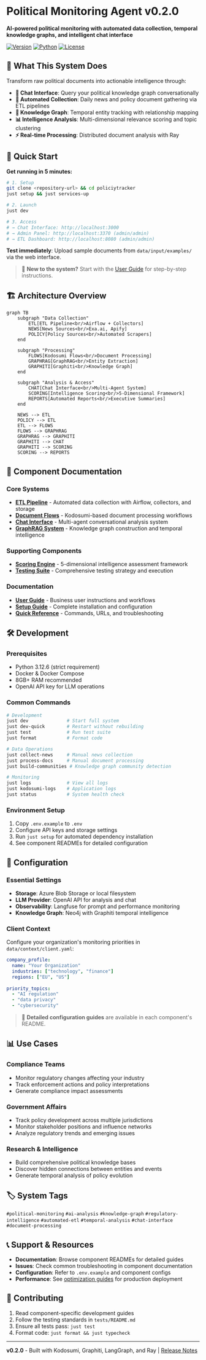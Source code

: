 # Political Monitoring Agent v0.2.0

**AI-powered political monitoring with automated data collection, temporal knowledge graphs, and intelligent chat interface**

[![Version](https://img.shields.io/badge/version-0.2.0-blue.svg)](https://github.com/your-org/policiytracker)
[![Python](https://img.shields.io/badge/python-3.12.6-green.svg)](https://python.org)
[![License](https://img.shields.io/badge/license-MIT-blue.svg)](LICENSE)

## 🎯 What This System Does

Transform raw political documents into actionable intelligence through:

- **🤖 Chat Interface**: Query your political knowledge graph conversationally
- **📰 Automated Collection**: Daily news and policy document gathering via ETL pipelines  
- **🧠 Knowledge Graph**: Temporal entity tracking with relationship mapping
- **📊 Intelligence Analysis**: Multi-dimensional relevance scoring and topic clustering
- **⚡ Real-time Processing**: Distributed document analysis with Ray

## 🚀 Quick Start

**Get running in 5 minutes:**

```bash
# 1. Setup
git clone <repository-url> && cd policiytracker
just setup && just services-up

# 2. Launch
just dev

# 3. Access
# → Chat Interface: http://localhost:3000
# → Admin Panel: http://localhost:3370 (admin/admin)  
# → ETL Dashboard: http://localhost:8080 (admin/admin)
```

**Test immediately**: Upload sample documents from `data/input/examples/` via the web interface.

> 📖 **New to the system?** Start with the [User Guide](docs/USER_GUIDE.md) for step-by-step instructions.

## 🏗️ Architecture Overview

```mermaid
graph TB
    subgraph "Data Collection"
        ETL[ETL Pipeline<br/>Airflow + Collectors]
        NEWS[News Sources<br/>Exa.ai, Apify]
        POLICY[Policy Sources<br/>Automated Scrapers]
    end
    
    subgraph "Processing"
        FLOWS[Kodosumi Flows<br/>Document Processing]
        GRAPHRAG[GraphRAG<br/>Entity Extraction]
        GRAPHITI[Graphiti<br/>Knowledge Graph]
    end
    
    subgraph "Analysis & Access"
        CHAT[Chat Interface<br/>Multi-Agent System]
        SCORING[Intelligence Scoring<br/>5-Dimensional Framework]
        REPORTS[Automated Reports<br/>Executive Summaries]
    end
    
    NEWS --> ETL
    POLICY --> ETL
    ETL --> FLOWS
    FLOWS --> GRAPHRAG
    GRAPHRAG --> GRAPHITI
    GRAPHITI --> CHAT
    GRAPHITI --> SCORING
    SCORING --> REPORTS
```

## 📂 Component Documentation

### **Core Systems**
- **[ETL Pipeline](src/etl/README.md)** - Automated data collection with Airflow, collectors, and storage
- **[Document Flows](src/flows/README.md)** - Kodosumi-based document processing workflows  
- **[Chat Interface](src/chat/README.md)** - Multi-agent conversational analysis system
- **[GraphRAG System](src/graphrag/README.md)** - Knowledge graph construction and temporal intelligence

### **Supporting Components**
- **[Scoring Engine](src/scoring/README.md)** - 5-dimensional intelligence assessment framework
- **[Testing Suite](tests/README.md)** - Comprehensive testing strategy and execution

### **Documentation**
- **[User Guide](docs/USER_GUIDE.md)** - Business user instructions and workflows
- **[Setup Guide](docs/SETUP.md)** - Complete installation and configuration
- **[Quick Reference](docs/QUICK_REFERENCE.md)** - Commands, URLs, and troubleshooting

## 🛠️ Development

### **Prerequisites**
- Python 3.12.6 (strict requirement)
- Docker & Docker Compose
- 8GB+ RAM recommended
- OpenAI API key for LLM operations

### **Common Commands**
```bash
# Development
just dev              # Start full system
just dev-quick        # Restart without rebuilding
just test             # Run test suite
just format           # Format code

# Data Operations  
just collect-news     # Manual news collection
just process-docs     # Manual document processing
just build-communities # Knowledge graph community detection

# Monitoring
just logs             # View all logs
just kodosumi-logs    # Application logs
just status           # System health check
```

### **Environment Setup**
1. Copy `.env.example` to `.env`
2. Configure API keys and storage settings
3. Run `just setup` for automated dependency installation
4. See component READMEs for detailed configuration

## 🔧 Configuration

### **Essential Settings**
- **Storage**: Azure Blob Storage or local filesystem
- **LLM Provider**: OpenAI API for analysis and chat
- **Observability**: Langfuse for prompt and performance monitoring  
- **Knowledge Graph**: Neo4j with Graphiti temporal intelligence

### **Client Context**
Configure your organization's monitoring priorities in `data/context/client.yaml`:
```yaml
company_profile:
  name: "Your Organization"
  industries: ["technology", "finance"]
  regions: ["EU", "US"]
  
priority_topics:
  - "AI regulation"
  - "data privacy"  
  - "cybersecurity"
```

> 🔧 **Detailed configuration guides** are available in each component's README.

## 📊 Use Cases

### **Compliance Teams**
- Monitor regulatory changes affecting your industry
- Track enforcement actions and policy interpretations
- Generate compliance impact assessments

### **Government Affairs**
- Track policy development across multiple jurisdictions
- Monitor stakeholder positions and influence networks
- Analyze regulatory trends and emerging issues

### **Research & Intelligence**
- Build comprehensive political knowledge bases
- Discover hidden connections between entities and events
- Generate temporal analysis of policy evolution

## 🏷️ System Tags

`#political-monitoring` `#ai-analysis` `#knowledge-graph` `#regulatory-intelligence` `#automated-etl` `#temporal-analysis` `#chat-interface` `#document-processing`

## 📞 Support & Resources

- **Documentation**: Browse component READMEs for detailed guides
- **Issues**: Check common troubleshooting in component documentation
- **Configuration**: Refer to `.env.example` and component configs
- **Performance**: See [optimization guides](docs/specs/) for production deployment

## 🤝 Contributing

1. Read component-specific development guides
2. Follow the testing standards in `tests/README.md`
3. Ensure all tests pass: `just test`
4. Format code: `just format && just typecheck`

---

**v0.2.0** - Built with Kodosumi, Graphiti, LangGraph, and Ray | [Release Notes](docs/CHANGELOG.md)